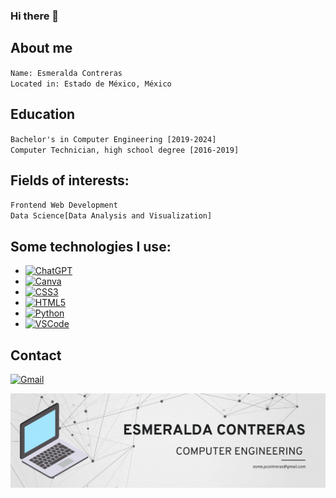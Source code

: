 ### Hi there 👋

<!--
**EsmeContreras/EsmeContreras** is a ✨ _special_ ✨ repository because its `README.md` (this file) appears on your GitHub profile.

Here are some ideas to get you started:

- 🔭 I’m currently working on ...
- 🌱 I’m currently learning ...
- 👯 I’m looking to collaborate on ...
- 🤔 I’m looking for help with ...
- 💬 Ask me about ...
- 📫 How to reach me: ...
- 😄 Pronouns: ...
- ⚡ Fun fact: ...
-->
## About me
`Name: Esmeralda Contreras` <br>
`Located in: Estado de México, México`

## Education
`Bachelor's in Computer Engineering [2019-2024]` <br>
`Computer Technician, high school degree [2016-2019]`

## Fields of interests:
`Frontend Web Development` <br>
`Data Science[Data Analysis and Visualization]`

## Some technologies I use:
- [![ChatGPT](https://img.shields.io/badge/ChatGPT-74aa9c?style=for-the-badge&logo=openai&logoColor=white)]()
- [![Canva](https://img.shields.io/badge/Canva-%2300C4CC.svg?&style=for-the-badge&logo=Canva&logoColor=white)]()
- [![CSS3](https://img.shields.io/badge/CSS3-1572B6?style=for-the-badge&logo=css3&logoColor=white)]()
- [![HTML5](https://img.shields.io/badge/HTML5-E34F26?style=for-the-badge&logo=html5&logoColor=white)]()
- [![Python](https://img.shields.io/badge/Python-FFD43B?style=for-the-badge&logo=python&logoColor=blue)]()
- [![VSCode](https://img.shields.io/badge/VSCode-0078D4?style=for-the-badge&logo=visual%20studio%20code&logoColor=white)]()

## Contact

[![Gmail](https://img.shields.io/badge/-Gmail-0D1117?style=for-the-badge&logo=gmail&labelColor=0D1117)](mailto:esme.pcontreras@gmail.com)&nbsp;


![Esme](https://github.com/EsmeContreras/EsmeContreras/blob/main/bannerECP.gif)


